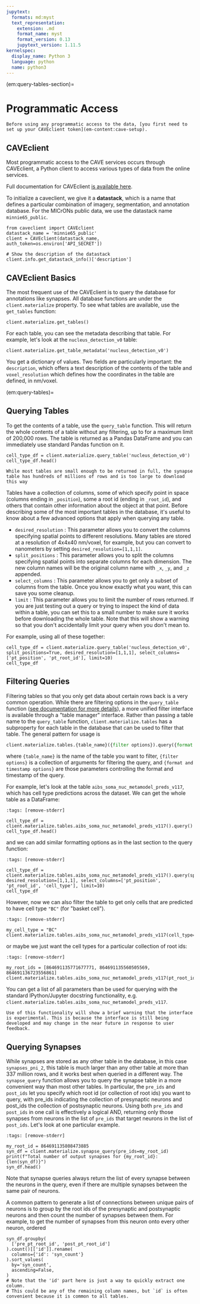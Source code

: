 ```yaml
---
jupytext:
  formats: md:myst
  text_representation:
    extension: .md
    format_name: myst
    format_version: 0.13
    jupytext_version: 1.11.5
kernelspec:
  display_name: Python 3
  language: python
  name: python3
---
```


(em:query-tables-section)=
# Programmatic Access

```{important}
Before using any programmatic access to the data, [you first need to set up your CAVEclient token](em-content:cave-setup).
```

## CAVEclient

Most programmatic access to the CAVE services occurs through CAVEclient, a Python client to access various types of data from the online services.

Full documentation for CAVEclient [is available here](http://caveclient.readthedocs.io).

To initialize a caveclient, we give it a **datastack**, which is a name that defines a particular combination of imagery, segmentation, and annotation database.
For the MICrONs public data, we use the datastack name `minnie65_public`.

```{code-cell}
from caveclient import CAVEclient
datastack_name = 'minnie65_public'
client = CAVEclient(datastack_name, auth_token=os.environ['API_SECRET'])

# Show the description of the datastack
client.info.get_datastack_info()['description']
```

## CAVEclient Basics 

The most frequent use of the CAVEclient is to query the database for annotations like synapses.
All database functions are under the `client.materialize` property.
To see what tables are available, use the `get_tables` function:

```{code-cell}
client.materialize.get_tables()
```

For each table, you can see the metadata describing that table.
For example, let's look at the `nucleus_detection_v0` table:

```{code-cell}
client.materialize.get_table_metadata('nucleus_detection_v0')
```

You get a dictionary of values. Two fields are particularly important: the `description`, which offers a text description of the contents of the table and `voxel_resolution` which defines how the coordinates in the table are defined, in nm/voxel.

(em:query-tables)=
## Querying Tables


To get the contents of a table, use the `query_table` function.
This will return the whole contents of a table without any filtering, up to for a maximum limit of 200,000 rows.
The table is returned as a Pandas DataFrame and you can immediately use standard Pandas function on it.

```{code-cell}
cell_type_df = client.materialize.query_table('nucleus_detection_v0')
cell_type_df.head()
```

```{important}
While most tables are small enough to be returned in full, the synapse table has hundreds of millions of rows and is too large to download this way
```

Tables have a collection of columns, some of which specify point in space (columns ending in `_position`), some a root id (ending in `_root_id`), and others that contain other information about the object at that point.
Before describing some of the most important tables in the database, it's useful to know about a few advanced options that apply when querying any table.

* `desired_resolution` : This parameter allows you to convert the columns specifying spatial points to different resolutions.
Many tables are stored at a resolution of 4x4x40 nm/voxel, for example, but you can convert to nanometers by setting `desired_resolution=[1,1,1]`.
* `split_positions` : This parameter allows you to split the columns specifying spatial points into separate columns for each dimension.
The new column names will be the original column name with `_x`, `_y`, and `_z` appended.
* `select_columns` : This parameter allows you to get only a subset of columns from the table.
Once you know exactly what you want, this can save you some cleanup.
* `limit` : This parameter allows you to limit the number of rows returned.
If you are just testing out a query or trying to inspect the kind of data within a table, you can set this to a small number to make sure it works before downloading the whole table.
Note that this will show a warning so that you don't accidentally limit your query when you don't mean to.

For example, using all of these together:

```{code-cell}
cell_type_df = client.materialize.query_table('nucleus_detection_v0', split_positions=True, desired_resolution=[1,1,1], select_columns=['pt_position', 'pt_root_id'], limit=10)
cell_type_df
```

## Filtering Queries

Filtering tables so that you only get data about certain rows back is a very common operation.
While there are filtering options in the `query_table` function ([see documentation for more details](https://caveclient.readthedocs.io/en/latest/guide/materialization.html)), a more
unified filter interface is available through a "table manager" interface.
Rather than passing a table name to the `query_table` function, `client.materialize.tables` has a subproperty for each table in the database that can be used to filter that table.
The general pattern for usage is

``` python
client.materialize.tables.{table_name}({filter options}).query({format and timestamp options})
```

where `{table_name}` is the name of the table you want to filter, `{filter options}` is a collection of arguments for filtering the query, and `{format and timestamp options}` are those parameters controlling the format and timestamp of the query.

For example, let's look at the table `aibs_soma_nuc_metamodel_preds_v117`, which has cell type predictions across the dataset.
We can get the whole table as a DataFrame:

```{code-cell}
:tags: [remove-stderr]

cell_type_df = client.materialize.tables.aibs_soma_nuc_metamodel_preds_v117().query()
cell_type_df.head()
```

and we can add similar formatting options as in the last section to the query function:

```{code-cell}
:tags: [remove-stderr]

cell_type_df = client.materialize.tables.aibs_soma_nuc_metamodel_preds_v117().query(split_positions=True, desired_resolution=[1,1,1], select_columns=['pt_position', 'pt_root_id', 'cell_type'], limit=10)
cell_type_df
```

However, now we can also filter the table to get only cells that are predicted to have cell type `"BC"` (for "basket cell").

```{code-cell}
:tags: [remove-stderr]

my_cell_type = "BC"
client.materialize.tables.aibs_soma_nuc_metamodel_preds_v117(cell_type=my_cell_type).query()
```

or maybe we just want the cell types for a particular collection of root ids:

```{code-cell}
:tags: [remove-stderr]

my_root_ids = [864691135771677771, 864691135560505569, 864691136723556861]
client.materialize.tables.aibs_soma_nuc_metamodel_preds_v117(pt_root_id=my_root_ids).query()
```

You can get a list of all parameters than be used for querying with the standard IPython/Jupyter docstring functionality, e.g. `client.materialize.tables.aibs_soma_nuc_metamodel_preds_v117`.

```{note}
Use of this functionality will show a brief warning that the interface is experimental. This is because the interface is still being developed and may change in the near future in response to user feedback.
```

## Querying Synapses

While synapses are stored as any other table in the database, in this case `synapses_pni_2`, this table is much larger than any other table at more than 337 million rows, and it works best when queried in a different way.
The `synapse_query` function allows you to query the synapse table in a more convenient way than most other tables.
In particular, the `pre_ids` and `post_ids` let you specify which root id (or collection of root ids) you want to query, with pre_ids indicating the collection of presynaptic neurons and post_ids the collection of postsynaptic neurons.
Using both `pre_ids` and `post_ids` in one call is effectively a logical AND, returning only those synapses from neurons in the list of `pre_ids` that target neurons in the list of `post_ids`.
Let's look at one particular example.
  
```{code-cell}
:tags: [remove-stderr]

my_root_id = 864691135808473885
syn_df = client.materialize.synapse_query(pre_ids=my_root_id)
print(f"Total number of output synapses for {my_root_id}: {len(syn_df)}")
syn_df.head()
```

Note that synapse queries always return the list of every synapse between the neurons in the query, even if there are multiple synapses between the same pair of neurons.

A common pattern to generate a list of connections between unique pairs of neurons is to group by the root ids of the presynaptic and postsynaptic neurons and then count the number of synapses between them.
For example, to get the number of synapses from this neuron onto every other neuron, ordered

```{code-cell}
syn_df.groupby(
  ['pre_pt_root_id', 'post_pt_root_id']
).count()[['id']].rename(
  columns={'id': 'syn_count'}
).sort_values(
  by='syn_count',
  ascending=False,
)
# Note that the 'id' part here is just a way to quickly extract one column.
# This could be any of the remaining column names, but `id` is often convenient because it is common to all tables.
```
